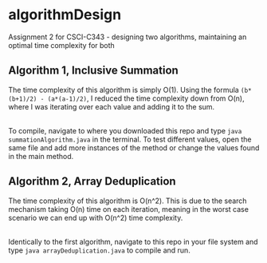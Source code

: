 # algorithmDesign
Assignment 2 for CSCI-C343 - designing two algorithms, maintaining an optimal time complexity for both

<h2>Algorithm 1, Inclusive Summation</h2>
The time complexity of this algorithm is simply O(1). Using the formula <code>(b*(b+1)/2) - (a*(a-1)/2)</code>,
I reduced the time complexity down from O(n), where I was iterating over each value and adding it to the sum.

<br>To compile, navigate to where you downloaded this repo and type <code>java summationAlgorithm.java</code> in the terminal. To
test different values, open the same file and add more instances of the method or change the values found in the main method.

<h2>Algorithm 2, Array Deduplication</h2>
The time complexity of this algorithm is O(n^2). This is due to the search mechanism taking O(n) time on each iteration, meaning in the worst
case scenario we can end up with O(n^2) time complexity.

<br>Identically to the first algorithm, navigate to this repo in your file system and type <code>java arrayDeduplication.java</code> to compile and run.